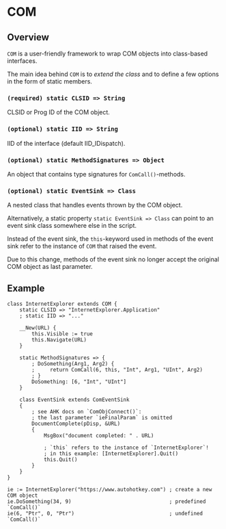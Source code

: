 # COM

## Overview

`COM` is a user-friendly framework to wrap COM objects into class-based
interfaces.

The main idea behind `COM` is to *extend the class* and to define a few options
in the form of static members.

### `(required) static CLSID => String`

CLSID or Prog ID of the COM object.

### `(optional) static IID => String`

IID of the interface (default IID_IDispatch).

### `(optional) static MethodSignatures => Object`

An object that contains type signatures for `ComCall()`-methods.

### `(optional) static EventSink => Class`

A nested class that handles events thrown by the COM object.

Alternatively, a static property `static EventSink => Class` can point to an
event sink class somewhere else in the script.

Instead of the event sink, the `this`-keyword used in methods of the event sink
refer to the instance of `COM` that raised the event.

Due to this change, methods of the event sink no longer accept the original COM
object as last parameter.

## Example

```ahk
class InternetExplorer extends COM {
    static CLSID => "InternetExplorer.Application"
    ; static IID => "..."

    __New(URL) {
        this.Visible := true
        this.Navigate(URL)
    }

    static MethodSignatures => {
        ; DoSomething(Arg1, Arg2) {
        ;     return ComCall(6, this, "Int", Arg1, "UInt", Arg2)
        ; }
        DoSomething: [6, "Int", "UInt"]
    }
    
    class EventSink extends ComEventSink
    {
        ; see AHK docs on `ComObjConnect()`:
        ; the last parameter `ieFinalParam` is omitted
        DocumentComplete(pDisp, &URL)
        {
            MsgBox("document completed: " . URL)
            
            ; `this` refers to the instance of `InternetExplorer`!
            ; in this example: [InternetExplorer].Quit()
            this.Quit()
        }
    }
}

ie := InternetExplorer("https://www.autohotkey.com") ; create a new COM object
ie.DoSomething(34, 9)                                ; predefined `ComCall()`
ie(6, "Ptr", 0, "Ptr")                               ; undefined `ComCall()`
```

